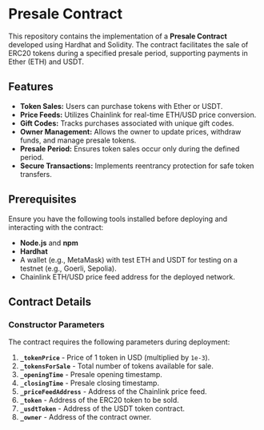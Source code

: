 # Presale Contract

This repository contains the implementation of a **Presale Contract** developed using Hardhat and Solidity. The contract facilitates the sale of ERC20 tokens during a specified presale period, supporting payments in Ether (ETH) and USDT.

## Features

- **Token Sales:** Users can purchase tokens with Ether or USDT.
- **Price Feeds:** Utilizes Chainlink for real-time ETH/USD price conversion.
- **Gift Codes:** Tracks purchases associated with unique gift codes.
- **Owner Management:** Allows the owner to update prices, withdraw funds, and manage presale tokens.
- **Presale Period:** Ensures token sales occur only during the defined period.
- **Secure Transactions:** Implements reentrancy protection for safe token transfers.

## Prerequisites

Ensure you have the following tools installed before deploying and interacting with the contract:

- **Node.js** and **npm**
- **Hardhat**
- A wallet (e.g., MetaMask) with test ETH and USDT for testing on a testnet (e.g., Goerli, Sepolia).
- Chainlink ETH/USD price feed address for the deployed network.

## Contract Details

### Constructor Parameters

The contract requires the following parameters during deployment:

1. **`_tokenPrice`** - Price of 1 token in USD (multiplied by `1e-3`).
2. **`_tokensForSale`** - Total number of tokens available for sale.
3. **`_openingTime`** - Presale opening timestamp.
4. **`_closingTime`** - Presale closing timestamp.
5. **`_priceFeedAddress`** - Address of the Chainlink price feed.
6. **`_token`** - Address of the ERC20 token to be sold.
7. **`_usdtToken`** - Address of the USDT token contract.
8. **`_owner`** - Address of the contract owner.

